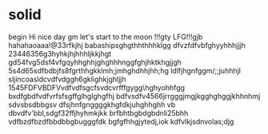 # solid
begin
Hi
nice day
gm
let's start
to the moon !!!gty
LFG!!!gjb
hahahaoaaa!@33rfkjhj
babashipsghgthhthhhklgg
dfvzfdfvbfghyyhhhjjjh
23446356g3hyhkjhjhhhljkkjhgt
gd54fvg5dsf4vfgqyhhghhjghghhhnggfghjhktkhgjjgh
5s4d65sdfbdbjfs8fgrthhgkklmh;jmhghdhhjhh;hg
ldlfjhgnfggm/;;juhhhjl
sljincoasldcvdfvdggh6gklighkjghljjh
1545FDFVBDFVvdfvdfsgcfsvdcvrfffgygg\hghyohhfgg
bxdfgbdfvdfvrfsfsgffglhglghgfhj
bdfvsdfv4566jrrgggjmgjkgghghggjkhhnhmj
sdvsbsdbbgsv dfsjhnfgnggggkhgfdkjuhghhghh
vb dbvdfv'bbl,sdgf32ffjhyhmkjkk
brfbhtbgbdgbdnli25bhh
vdfbzdfbzdfbbdbbgbugggfdk
bgfgfhhgjytedj,iok
kdfvlkjsdnvolas;djg
